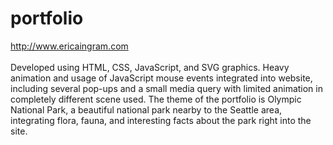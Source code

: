 # portfolio

http://www.ericaingram.com
<br><br>
Developed using HTML, CSS, JavaScript, and SVG graphics.  Heavy animation and usage of JavaScript mouse events integrated into website, including several pop-ups and a small media query with limited animation in completely different scene used.  The theme of the portfolio is Olympic National Park, a beautiful national park nearby to the Seattle area, integrating flora, fauna, and interesting facts about the park right into the site.
